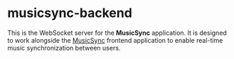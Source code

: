 # musicsync-backend

This is the WebSocket server for the <b>MusicSync</b> application. It is designed to work alongside the [MusicSync](https://github.com/BenjaminBelanger/music-sync-backend) frontend application to enable real-time music synchronization between users.
